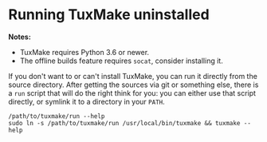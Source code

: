# Running TuxMake uninstalled

**Notes:**

- TuxMake requires Python 3.6 or newer.
- The offline builds feature requires `socat`, consider installing it.

If you don't want to or can't install TuxMake, you can run it directly from the
source directory. After getting the sources via git or something else, there is
a `run` script that will do the right think for you: you can either use that
script directly, or symlink it to a directory in your `PATH`.

```
/path/to/tuxmake/run --help
sudo ln -s /path/to/tuxmake/run /usr/local/bin/tuxmake && tuxmake --help
```
